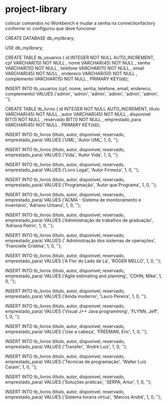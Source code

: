 # project-library

colocar comandos no Workbench e mudar a senha na connectionfactory conforme vc configurou que deve funcionar

CREATE DATABASE db_mylibrary;

USE db_mylibrary;

CREATE TABLE tb_usuarios (
  id INTEGER  NOT NULL   AUTO_INCREMENT,
  cpf VARCHAR(15)  NOT NULL  ,
  nome VARCHAR(45)  NOT NULL  ,
  senha VARCHAR(10)  NOT NULL  ,
  telefone VARCHAR(11)  NOT NULL  ,
  email VARCHAR(45)  NOT NULL  ,
  endereco VARCHAR(50)  NOT NULL  ,
  complemento VARCHAR(15) NOT NULL  ,
  PRIMARY KEY(id));

INSERT INTO tb_usuarios (cpf, nome, senha, telefone, email, endereco, complemento)
VALUES ('admin', 'admin', 'admin', 'admin', 'admin', 'admin', '');

CREATE TABLE tb_livros (
  id INTEGER  NOT NULL   AUTO_INCREMENT,
  titulo VARCHAR(45)  NOT NULL  ,
  autor VARCHAR(45)  NOT NULL  ,
  disponivel BIT(1)  NOT NULL  ,
  reservado BIT(1)  NOT NULL    ,
  emprestado_para VARCHAR(45) NOT NULL  ,
PRIMARY KEY(id));

INSERT INTO tb_livros (titulo, autor, disponivel, reservado, emprestado_para)
VALUES ('UML', 'Autor UML', 1, 0, '');

INSERT INTO tb_livros (titulo, autor, disponivel, reservado, emprestado_para)
VALUES ('Vida', 'Autor Vida', 1, 0, '');

INSERT INTO tb_livros (titulo, autor, disponivel, reservado, emprestado_para)
VALUES ('Livro Legal', 'Autor Firmeza', 1, 0, '');

INSERT INTO tb_livros (titulo, autor, disponivel, reservado, emprestado_para)
VALUES ('Programação', 'Autor que Programa', 1, 0, '');

INSERT INTO tb_livros (titulo, autor, disponivel, reservado, emprestado_para)
VALUES ('ACMA - Sistema de monitoramento e inventário', 'Adriano Urbano', 1, 0, '');

INSERT INTO tb_livros (titulo, autor, disponivel, reservado, emprestado_para)
VALUES ('Administração de trabalhos de graduação', 'Adriana Petrin', 1, 0, '');

INSERT INTO tb_livros (titulo, autor, disponivel, reservado, emprestado_para)
VALUES (' Administração dos sistemas de operações', 'Francielle Cristina', 1, 0, '');

INSERT INTO tb_livros (titulo, autor, disponivel, reservado, emprestado_para)
VALUES ('A Flor do Lado de Lá', 'ROGER MELLO', 1, 0, '');

INSERT INTO tb_livros (titulo, autor, disponivel, reservado, emprestado_para)
VALUES ('Agile estimating and planning', 'COHN, Mike', 1, 0, '');

INSERT INTO tb_livros (titulo, autor, disponivel, reservado, emprestado_para)
VALUES ('Ainda moderno', 'Lauro Pereira', 1, 0, '');

INSERT INTO tb_livros (titulo, autor, disponivel, reservado, emprestado_para)
VALUES ('Visual J++ Java programming', 'FLYNN, Jeff', 1, 0, '');

INSERT INTO tb_livros (titulo, autor, disponivel, reservado, emprestado_para)
VALUES ('Use a cabeça', 'FREEMAN, Eric', 1, 0, '');

INSERT INTO tb_livros (titulo, autor, disponivel, reservado, emprestado_para)
VALUES ('Transfer', 'André Luiz', 1, 0, '');

INSERT INTO tb_livros (titulo, autor, disponivel, reservado, emprestado_para)
VALUES ('Técnicas de programação', 'Walter Luiz Caram', 1, 0, '');

INSERT INTO tb_livros (titulo, autor, disponivel, reservado, emprestado_para)
VALUES ('Soluções práticas', 'SERPA, Artur', 1, 0, '');

INSERT INTO tb_livros (titulo, autor, disponivel, reservado, emprestado_para)
VALUES ('Sistema livraria virtua', 'Marcos André', 1, 0, '');
